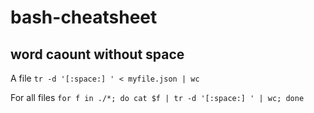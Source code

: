 # bash-cheatsheet

## word caount without space
A file
`tr -d '[:space:] ' < myfile.json | wc`

For all files
`for f in ./*; do cat $f | tr -d '[:space:] ' | wc; done`

